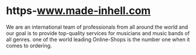 # https-www.made-inhell.com
We are an international team of professionals from all around the world and our goal is to provide top-quality services for musicians and music bands of all genres. one of the world leading Online-Shops is the number one when it comes to ordering.
